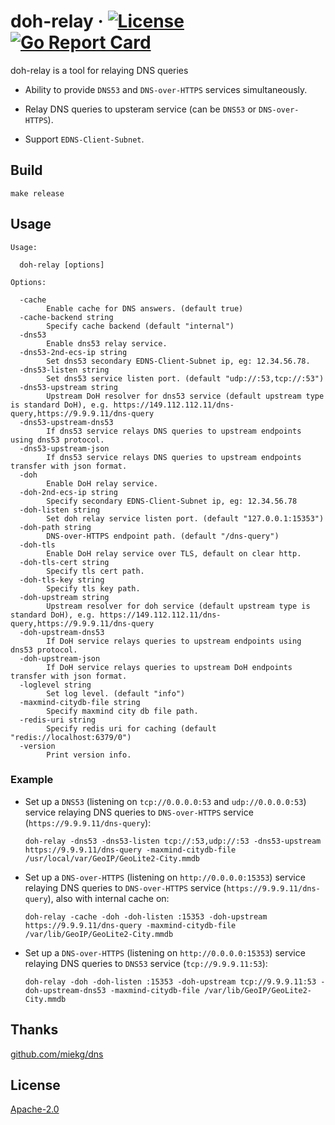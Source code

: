 # doh-relay &middot; [![License](https://img.shields.io/hexpm/l/plug?logo=Github&style=flat)](https://github.com/tinkernels/doh-relay/blob/master/LICENSE) [![Go Report Card](https://goreportcard.com/badge/github.com/tinkernels/doh-relay)](https://goreportcard.com/report/github.com/tinkernels/doh-relay)
doh-relay is a tool for relaying DNS queries

- Ability to provide `DNS53` and `DNS-over-HTTPS` services simultaneously. 

- Relay DNS queries to upsteram service (can be `DNS53` or `DNS-over-HTTPS`). 

- Support `EDNS-Client-Subnet`.  

## Build

```
make release
```


## Usage 

```
Usage:

  doh-relay [options]

Options:

  -cache
        Enable cache for DNS answers. (default true)
  -cache-backend string
        Specify cache backend (default "internal")
  -dns53
        Enable dns53 relay service.
  -dns53-2nd-ecs-ip string
        Set dns53 secondary EDNS-Client-Subnet ip, eg: 12.34.56.78.
  -dns53-listen string
        Set dns53 service listen port. (default "udp://:53,tcp://:53")
  -dns53-upstream string
        Upstream DoH resolver for dns53 service (default upstream type is standard DoH), e.g. https://149.112.112.11/dns-query,https://9.9.9.11/dns-query
  -dns53-upstream-dns53
        If dns53 service relays DNS queries to upstream endpoints using dns53 protocol.
  -dns53-upstream-json
        If dns53 service relays DNS queries to upstream endpoints transfer with json format.
  -doh
        Enable DoH relay service.
  -doh-2nd-ecs-ip string
        Specify secondary EDNS-Client-Subnet ip, eg: 12.34.56.78
  -doh-listen string
        Set doh relay service listen port. (default "127.0.0.1:15353")
  -doh-path string
        DNS-over-HTTPS endpoint path. (default "/dns-query")
  -doh-tls
        Enable DoH relay service over TLS, default on clear http.
  -doh-tls-cert string
        Specify tls cert path.
  -doh-tls-key string
        Specify tls key path.
  -doh-upstream string
        Upstream resolver for doh service (default upstream type is standard DoH), e.g. https://149.112.112.11/dns-query,https://9.9.9.11/dns-query
  -doh-upstream-dns53
        If DoH service relays queries to upstream endpoints using dns53 protocol.
  -doh-upstream-json
        If DoH service relays queries to upstream DoH endpoints transfer with json format.
  -loglevel string
        Set log level. (default "info")
  -maxmind-citydb-file string
        Specify maxmind city db file path.
  -redis-uri string
        Specify redis uri for caching (default "redis://localhost:6379/0")
  -version
        Print version info.
```

### Example

- Set up a `DNS53` (listening on `tcp://0.0.0.0:53` and `udp://0.0.0.0:53`) service relaying DNS queries to `DNS-over-HTTPS` service (`https://9.9.9.11/dns-query`): 

  ```
  doh-relay -dns53 -dns53-listen tcp://:53,udp://:53 -dns53-upstream https://9.9.9.11/dns-query -maxmind-citydb-file /usr/local/var/GeoIP/GeoLite2-City.mmdb
  ```

- Set up a `DNS-over-HTTPS` (listening on `http://0.0.0.0:15353`) service relaying DNS queries to `DNS-over-HTTPS` service (`https://9.9.9.11/dns-query`), also with internal cache on: 

  ```
  doh-relay -cache -doh -doh-listen :15353 -doh-upstream https://9.9.9.11/dns-query -maxmind-citydb-file /var/lib/GeoIP/GeoLite2-City.mmdb
  ```

- Set up a `DNS-over-HTTPS` (listening on `http://0.0.0.0:15353`) service relaying DNS queries to `DNS53` service (`tcp://9.9.9.11:53`): 

  ```
  doh-relay -doh -doh-listen :15353 -doh-upstream tcp://9.9.9.11:53 -doh-upstream-dns53 -maxmind-citydb-file /var/lib/GeoIP/GeoLite2-City.mmdb
  ```

## Thanks

[github.com/miekg/dns](https://github.com/miekg/dns)

## License

[Apache-2.0](https://github.com/tinkernels/doh-relay/blob/master/LICENSE)
